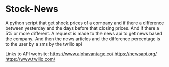 # Stock-News

A python script that get shock prices of a company and if there a difference between yesterday and the days before that closing prices. And if there a 5% or more different. A request is made to the news api to get news based the company. And then the news articles and the difference percentage is to the user by a sms by the twilio api

Links to API website:
https://www.alphavantage.co/
https://newsapi.org/
https://www.twilio.com/
